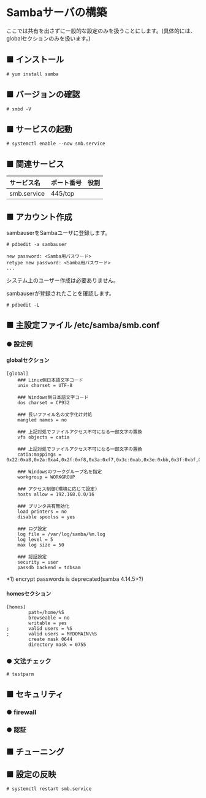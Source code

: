 # Sambaサーバの構築
ここでは共有を出さずに一般的な設定のみを扱うことにします。(具体的には、globalセクションのみを扱います。)
## ■ インストール
```
# yum install samba
```
## ■ バージョンの確認
```
# smbd -V
```
## ■ サービスの起動
```
# systemctl enable --now smb.service
```
## ■ 関連サービス
|サービス名|ポート番号|役割|
|:---|:---|:---|
|smb.service|445/tcp||

## ■ アカウント作成
sambauserをSambaユーザに登録します。
```
# pdbedit -a sambauser
```
```
new password: <Samba用パスワード>
retype new password: <Samba用パスワード>
...
```
システム上のユーザー作成は必要ありません。  

sambauserが登録されたことを確認します。
```
# pdbedit -L
```
## ■ 主設定ファイル /etc/samba/smb.conf
### ● 設定例
#### globalセクション
```
[global]
    ### Linux側日本語文字コード
    unix charset = UTF-8

    ### Windows側日本語文字コード
    dos charset = CP932

    ### 長いファイル名の文字化け対処
    mangled names = no

    ### 上記対処でファイルアクセス不可になる一部文字の置換
    vfs objects = catia

    ### 上記対処でファイルアクセス不可になる一部文字の置換
    catia:mappings = 0x22:0xa8,0x2a:0xa4,0x2f:0xf8,0x3a:0xf7,0x3c:0xab,0x3e:0xbb,0x3f:0xbf,0x5c:0xff,0x7c:0xa6

    ### Windowsのワークグループ名を指定
    workgroup = WORKGROUP

    ### アクセス制御(環境に応じて設定)
    hosts allow = 192.168.0.0/16

    ### プリンタ共有無効化
    load printers = no
    disable spoolss = yes

    ### ログ設定
    log file = /var/log/samba/%m.log
    log level = 5
    max log size = 50

    ### 認証設定
    security = user
    passdb backend = tdbsam
```
\*1) encrypt passwords is deprecated(samba 4.14.5>?)
#### homesセクション
```
[homes]
        path=/home/%S
        browseable = no
        writable = yes
;       valid users = %S
;       valid users = MYDOMAIN\%S
        create mask 0644
        directory mask = 0755
```

### ● 文法チェック
```
# testparm
```
## ■ セキュリティ
### ● firewall
### ● 認証
## ■ チューニング
## ■ 設定の反映
```
# systemctl restart smb.service
```

